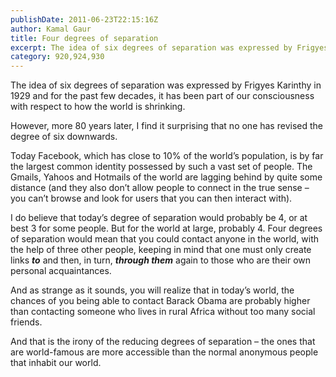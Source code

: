 ```yaml
---
publishDate: 2011-06-23T22:15:16Z
author: Kamal Gaur
title: Four degrees of separation 
excerpt: The idea of six degrees of separation was expressed by Frigyes Karinthy in 1929 and for the past few decades, it has been part of… 
category: 920,924,930
---
```


The idea of six degrees of separation was expressed by Frigyes Karinthy in 1929 and for the past few decades, it has been part of our consciousness with respect to how the world is shrinking.

However, more 80 years later, I find it surprising that no one has revised the degree of six downwards.

Today Facebook, which has close to 10% of the world’s population, is by far the largest common identity possessed by such a vast set of people. The Gmails, Yahoos and Hotmails of the world are lagging behind by quite some distance (and they also don’t allow people to connect in the true sense – you can’t browse and look for users that you can then interact with).

I do believe that today’s degree of separation would probably be 4, or at best 3 for some people. But for the world at large, probably 4\. Four degrees of separation would mean that you could contact anyone in the world, with the help of three other people, keeping in mind that one must only create links **_to_** and then, in turn, **_through them_** again to those who are their own personal acquaintances.

And as strange as it sounds, you will realize that in today’s world, the chances of you being able to contact Barack Obama are probably higher than contacting someone who lives in rural Africa without too many social friends.

And that is the irony of the reducing degrees of separation – the ones that are world-famous are more accessible than the normal anonymous people that inhabit our world.